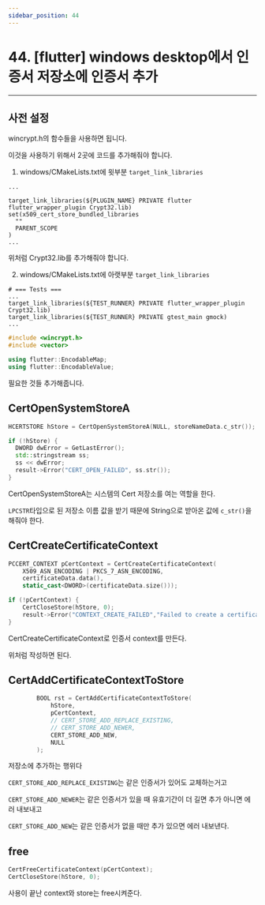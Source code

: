 ```yaml
---
sidebar_position: 44
---
```


# 44. [flutter] windows desktop에서 인증서 저장소에 인증서 추가
---

## 사전 설정

wincrypt.h의 함수들을 사용하면 됩니다. 

이것을 사용하기 위해서 2곳에 코드를 추가해줘야 합니다.

1. windows/CMakeLists.txt에 윗부분 `target_link_libraries`

```
...

target_link_libraries(${PLUGIN_NAME} PRIVATE flutter flutter_wrapper_plugin Crypt32.lib)
set(x509_cert_store_bundled_libraries
  ""
  PARENT_SCOPE
)
...

```

위처럼 Crypt32.lib를 추가해줘야 합니다.

2. windows/CMakeLists.txt에 아랫부분 `target_link_libraries`

```
# === Tests ===
...
target_link_libraries(${TEST_RUNNER} PRIVATE flutter_wrapper_plugin Crypt32.lib)
target_link_libraries(${TEST_RUNNER} PRIVATE gtest_main gmock)
...

```

```cpp
#include <wincrypt.h>
#include <vector>

using flutter::EncodableMap;
using flutter::EncodableValue;
```

필요한 것들 추가해줍니다.

## CertOpenSystemStoreA

```cpp
HCERTSTORE hStore = CertOpenSystemStoreA(NULL, storeNameData.c_str());

if (!hStore) {
  DWORD dwError = GetLastError();
  std::stringstream ss;
  ss << dwError;
  result->Error("CERT_OPEN_FAILED", ss.str());
}
```

CertOpenSystemStoreA는 시스템의 Cert 저장소를 여는 역할을 한다.

`LPCSTR`타입으로 된 저장소 이름 값을 받기 때문에 String으로 받아온 값에 `c_str()`을 해줘야 한다.


## CertCreateCertificateContext

```cpp
PCCERT_CONTEXT pCertContext = CertCreateCertificateContext(
    X509_ASN_ENCODING | PKCS_7_ASN_ENCODING,
    certificateData.data(),
    static_cast<DWORD>(certificateData.size()));

if (!pCertContext) {
    CertCloseStore(hStore, 0);
    result->Error("CONTEXT_CREATE_FAILED","Failed to create a certificate context");
}
```
CertCreateCertificateContext로 인증서 context를 만든다.

위처럼 작성하면 된다.

## CertAddCertificateContextToStore

```cpp
        BOOL rst = CertAddCertificateContextToStore(
            hStore,
            pCertContext,
            // CERT_STORE_ADD_REPLACE_EXISTING,
            // CERT_STORE_ADD_NEWER,
            CERT_STORE_ADD_NEW,
            NULL
        );
```

저장소에 추가하는 행위다

`CERT_STORE_ADD_REPLACE_EXISTING`는 같은 인증서가 있어도 교체하는거고

`CERT_STORE_ADD_NEWER`는 같은 인증서가 있을 때 유효기간이 더 길면 추가 아니면 에러 내보내고

`CERT_STORE_ADD_NEW`는 같은 인증서가 없을 때만 추가 있으면 에러 내보낸다.


## free

```cpp
CertFreeCertificateContext(pCertContext);
CertCloseStore(hStore, 0);
```

사용이 끝난 context와 store는 free시켜준다.